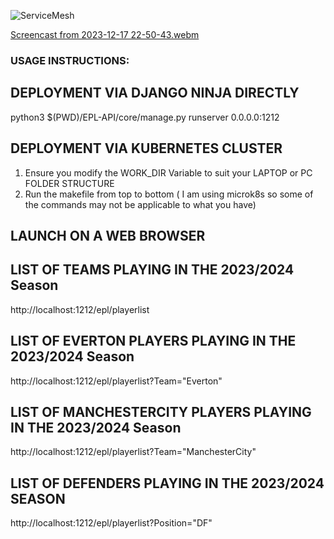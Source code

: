 ![ServiceMesh](https://github.com/nugowe/EPLSquadListAPI/assets/25004712/90792b15-8515-40ee-b740-b4666a7803d1)

[Screencast from 2023-12-17 22-50-43.webm](https://github.com/nugowe/EPLSquadListAPI/assets/25004712/faffab50-cee1-4391-b0b0-2ed3f17cbd01)

### USAGE INSTRUCTIONS:

## DEPLOYMENT VIA DJANGO NINJA DIRECTLY

python3 $(PWD)/EPL-API/core/manage.py runserver 0.0.0.0:1212

## DEPLOYMENT VIA KUBERNETES CLUSTER

1) Ensure you modify the WORK_DIR Variable to suit your LAPTOP or PC FOLDER STRUCTURE
2) Run the makefile from top to bottom ( I am using microk8s so some of the commands may not be applicable to what you have)

## LAUNCH ON A WEB BROWSER

## LIST OF TEAMS PLAYING IN THE 2023/2024 Season

http://localhost:1212/epl/playerlist

## LIST OF EVERTON PLAYERS PLAYING IN THE 2023/2024 Season

http://localhost:1212/epl/playerlist?Team="Everton"

## LIST OF MANCHESTERCITY PLAYERS PLAYING IN THE 2023/2024 Season

http://localhost:1212/epl/playerlist?Team="ManchesterCity"

## LIST OF DEFENDERS PLAYING IN THE 2023/2024 SEASON

http://localhost:1212/epl/playerlist?Position="DF"
